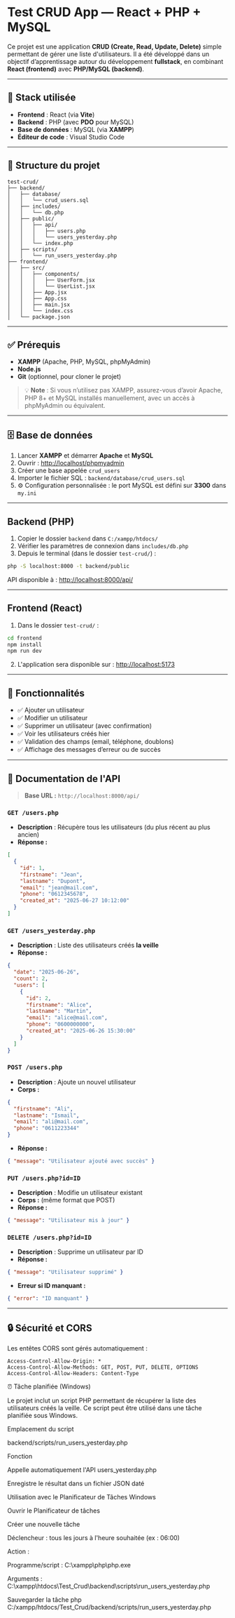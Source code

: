 # Test CRUD App — React + PHP + MySQL

Ce projet est une application **CRUD (Create, Read, Update, Delete)** simple permettant de gérer une liste d'utilisateurs. Il a été développé dans un objectif d’apprentissage autour du développement **fullstack**, en combinant **React (frontend)** avec **PHP/MySQL (backend)**.

---

## 🔧 Stack utilisée

* **Frontend** : React (via **Vite**)
* **Backend** : PHP (avec **PDO** pour MySQL)
* **Base de données** : MySQL (via **XAMPP**)
* **Éditeur de code** : Visual Studio Code

---

## 📁 Structure du projet

```
test-crud/
├── backend/
│   ├── database/
│   │   └── crud_users.sql
│   ├── includes/
│   │   └── db.php
│   ├── public/
│   │   ├── api/
│   │   │   ├── users.php
│   │   │   └── users_yesterday.php
│   │   └── index.php
│   ├── scripts/
│   │   └── run_users_yesterday.php  
├── frontend/
│   ├── src/
│   │   ├── components/
│   │   │   ├── UserForm.jsx
│   │   │   └── UserList.jsx
│   │   ├── App.jsx
│   │   ├── App.css
│   │   ├── main.jsx
│   │   └── index.css
│   └── package.json
```

---

## ✅ Prérequis

* **XAMPP** (Apache, PHP, MySQL, phpMyAdmin)
* **Node.js**
* **Git** (optionnel, pour cloner le projet)

> 💡 **Note** : Si vous n’utilisez pas XAMPP, assurez-vous d’avoir Apache, PHP 8+ et MySQL installés manuellement, avec un accès à phpMyAdmin ou équivalent.

---

## 🗄️ Base de données

1. Lancer **XAMPP** et démarrer **Apache** et **MySQL**
2. Ouvrir : [http://localhost/phpmyadmin](http://localhost/phpmyadmin)
3. Créer une base appelée `crud_users`
4. Importer le fichier SQL : `backend/database/crud_users.sql`
5. ⚙️ Configuration personnalisée : le port MySQL est défini sur **3300** dans `my.ini`

---

## Backend (PHP)

1. Copier le dossier `backend` dans `C:/xampp/htdocs/`
2. Vérifier les paramètres de connexion dans `includes/db.php`
3. Depuis le terminal (dans le dossier `test-crud/`) :

```bash
php -S localhost:8000 -t backend/public
```

API disponible à : [http://localhost:8000/api/](http://localhost:8000/api/)

---

## Frontend (React)

1. Dans le dossier `test-crud/` :

```bash
cd frontend
npm install
npm run dev
```

2. L'application sera disponible sur : [http://localhost:5173](http://localhost:5173)

---

## 🔄 Fonctionnalités

* ✅ Ajouter un utilisateur
* ✅ Modifier un utilisateur
* ✅ Supprimer un utilisateur (avec confirmation)
* ✅ Voir les utilisateurs créés hier
* ✅ Validation des champs (email, téléphone, doublons)
* ✅ Affichage des messages d’erreur ou de succès

---

## 📘 Documentation de l'API

> **Base URL :** `http://localhost:8000/api/`

### `GET /users.php`

* **Description** : Récupère tous les utilisateurs (du plus récent au plus ancien)
* **Réponse :**

```json
[
  {
    "id": 1,
    "firstname": "Jean",
    "lastname": "Dupont",
    "email": "jean@mail.com",
    "phone": "0612345678",
    "created_at": "2025-06-27 10:12:00"
  }
]
```

### `GET /users_yesterday.php`

* **Description** : Liste des utilisateurs créés **la veille**
* **Réponse :**

```json
{
  "date": "2025-06-26",
  "count": 2,
  "users": [
    {
      "id": 2,
      "firstname": "Alice",
      "lastname": "Martin",
      "email": "alice@mail.com",
      "phone": "0600000000",
      "created_at": "2025-06-26 15:30:00"
    }
  ]
}
```

### `POST /users.php`

* **Description** : Ajoute un nouvel utilisateur
* **Corps :**

```json
{
  "firstname": "Ali",
  "lastname": "Ismail",
  "email": "ali@mail.com",
  "phone": "0611223344"
}
```

* **Réponse :**

```json
{ "message": "Utilisateur ajouté avec succès" }
```

### `PUT /users.php?id=ID`

* **Description** : Modifie un utilisateur existant
* **Corps :** (même format que POST)
* **Réponse :**

```json
{ "message": "Utilisateur mis à jour" }
```

### `DELETE /users.php?id=ID`

* **Description** : Supprime un utilisateur par ID
* **Réponse :**

```json
{ "message": "Utilisateur supprimé" }
```

* **Erreur si ID manquant :**

```json
{ "error": "ID manquant" }
```

---

## 🔒 Sécurité et CORS

Les entêtes CORS sont gérés automatiquement :

```
Access-Control-Allow-Origin: *
Access-Control-Allow-Methods: GET, POST, PUT, DELETE, OPTIONS
Access-Control-Allow-Headers: Content-Type
```

⏰ Tâche planifiée (Windows)

Le projet inclut un script PHP permettant de récupérer la liste des utilisateurs créés la veille. Ce script peut être utilisé dans une tâche planifiée sous Windows.

Emplacement du script

backend/scripts/run_users_yesterday.php

Fonction

Appelle automatiquement l'API users_yesterday.php

Enregistre le résultat dans un fichier JSON daté

Utilisation avec le Planificateur de Tâches Windows

Ouvrir le Planificateur de tâches

Créer une nouvelle tâche

Déclencheur : tous les jours à l'heure souhaitée (ex : 06:00)

Action :

Programme/script : C:\xampp\php\php.exe

Arguments : C:\xampp\htdocs\Test_Crud\backend\scripts\run_users_yesterday.php

Sauvegarder la tâche
php C:/xampp/htdocs/Test_Crud/backend/scripts/run_users_yesterday.php
